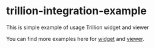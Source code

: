 # trillion-integration-example

This is simple example of usage Trillion widget and viewer

You can find more examples here for [widget](https://www.npmjs.com/package/trillion-widget) and [viewer](https://www.npmjs.com/package/trillion-viewer).
